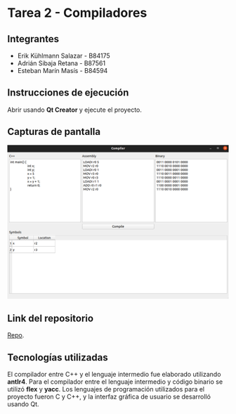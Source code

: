 # Tarea 2 - Compiladores

## Integrantes

- Erik Kühlmann Salazar - B84175
- Adrián Sibaja Retana - B87561
- Esteban Marín Masís - B84594

## Instrucciones de ejecución

Abrir usando **Qt Creator** y ejecute el proyecto.

## Capturas de pantalla

![tarea2](./resources/tarea2.png)

## Link del repositorio

[Repo](https://github.com/ekuhlmann23/proyecto-compiladores-2).

## Tecnologías utilizadas

El compilador entre C++ y el lenguaje intermedio fue elaborado utilizando **antlr4**. Para el compilador entre el lenguaje intermedio y código binario se utilizó **flex** y **yacc**. Los lenguajes de programación utilizados para el proyecto fueron C y C++, y la interfaz gráfica de usuario se desarrolló usando Qt.
